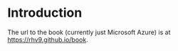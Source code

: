 # Introduction

The url to the book (currently just Microsoft Azure) is at https://rhv9.github.io/book.